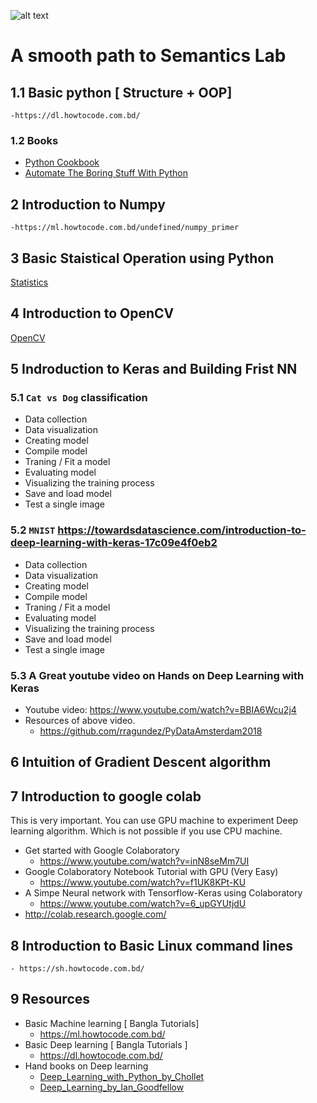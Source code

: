 ![alt text](https://github.com/lab-semantics/Deep-Learning-Guide/blob/master/images/logo-sl_small.png)
# A smooth path to Semantics Lab

## 1.1 Basic python [ Structure + OOP]
	-https://dl.howtocode.com.bd/
### 1.2 Books
* [Python Cookbook](https://github.com/lab-semantics/Deep-Learning-Guide/blob/master/Books/Python_Cookbook_3rd%20Edition.pdf)
* [Automate The Boring Stuff With Python](https://github.com/lab-semantics/Deep-Learning-Guide/blob/master/Books/automate_the_boring_stuff_with_python.pdf)

## 2 Introduction to Numpy
	-https://ml.howtocode.com.bd/undefined/numpy_primer
## 3 Basic Staistical Operation using Python
[Statistics](https://github.com/nuhil/deep-learning-research/blob/master/Data%20Interpretation/Data-Interpretation.ipynb)
## 4 Introduction to OpenCV
[OpenCV](https://medium.com/@rinu.gour123/ai-python-computer-vision-tutorial-with-opencv-b7f86c3c6a1a)

## 5 Indroduction to Keras and Building Frist NN

### 5.1 `Cat vs Dog` classification
- Data collection
- Data visualization 
- Creating model
- Compile model
- Traning / Fit a model
- Evaluating model
- Visualizing the training process
- Save and load model
- Test a single image
### 5.2 `MNIST` https://towardsdatascience.com/introduction-to-deep-learning-with-keras-17c09e4f0eb2
- Data collection
- Data visualization 
- Creating model
- Compile model
- Traning / Fit a model
- Evaluating model
- Visualizing the training process
- Save and load model
- Test a single image
### 5.3 A Great youtube video on Hands on Deep Learning with Keras
- Youtube video: https://www.youtube.com/watch?v=BBIA6Wcu2j4
- Resources of above video.
	- https://github.com/rragundez/PyDataAmsterdam2018

## 6 Intuition of Gradient Descent algorithm
[SGD]:(https://machinelearningmastery.com/gradient-descent-for-machine-learning/)

## 7 Introduction to google colab
 This is very important. You can use GPU machine to experiment Deep learning 
 algorithm. Which is not possible if you use CPU machine.
	
- Get started with Google Colaboratory
	-  https://www.youtube.com/watch?v=inN8seMm7UI
- Google Colaboratory Notebook Tutorial with GPU (Very Easy)
	- https://www.youtube.com/watch?v=f1UK8KPt-KU
- A Simpe Neural network with Tensorflow-Keras using Colaboratory
	- https://www.youtube.com/watch?v=6_upGYUtjdU
- http://colab.research.google.com/

## 8 Introduction to Basic Linux command lines
	- https://sh.howtocode.com.bd/

## 9 Resources 
- Basic Machine learning [ Bangla Tutorials]
	- https://ml.howtocode.com.bd/
- Basic Deep learning [ Bangla Tutorials ]
	- https://dl.howtocode.com.bd/
- Hand books on Deep learning
	- [Deep_Learning_with_Python_by_Chollet](https://github.com/lab-semantics/Deep-Learning-Guide/blob/master/Books/Deep_Learning_with_Python_by_Chollet.pdf)
	- [Deep_Learning_by_Ian_Goodfellow](https://github.com/lab-semantics/Deep-Learning-Guide/blob/master/Books/Deep_Learning_by_Ian_Goodfellow.pdf)
